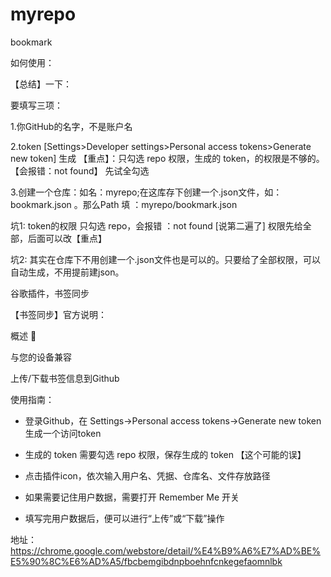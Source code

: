 # myrepo
bookmark

如何使用：

【总结】一下：

要填写三项：

1.你GitHub的名字，不是账户名

2.token [Settings>Developer settings>Personal access tokens>Generate new token] 生成 【重点】：只勾选 repo 权限，生成的 token，的权限是不够的。
【会报错：not found】  先试全勾选  

3.创建一个仓库：如名：myrepo;在这库存下创建一个.json文件，如：bookmark.json 。那么Path 填 ：myrepo/bookmark.json

坑1:  token的权限 只勾选 repo，会报错 ：not found [说第二遍了]  权限先给全部，后面可以改【重点】

坑2:  其实在仓库下不用创建一个.json文件也是可以的。只要给了全部权限，可以自动生成，不用提前建json。


谷歌插件，书签同步


【书签同步】官方说明：


概述



与您的设备兼容

上传/下载书签信息到Github

使用指南：


- 登录Github，在 Settings->Personal access tokens->Generate new token 生成一个访问token


- 生成的 token 需要勾选 repo 权限，保存生成的 token  【这个可能的误】


- 点击插件icon，依次输入用户名、凭据、仓库名、文件存放路径


- 如果需要记住用户数据，需要打开 Remember Me 开关


- 填写完用户数据后，便可以进行“上传”或“下载”操作

地址：
https://chrome.google.com/webstore/detail/%E4%B9%A6%E7%AD%BE%E5%90%8C%E6%AD%A5/fbcbemgibdnpboehnfcnkegefaomnlbk
